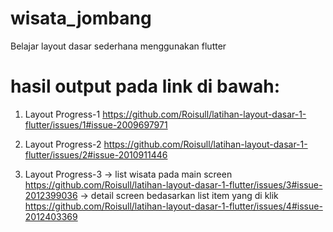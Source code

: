 # wisata_jombang

Belajar layout dasar sederhana menggunakan flutter

# hasil output pada link di bawah:
1. Layout Progress-1
https://github.com/Roisull/latihan-layout-dasar-1-flutter/issues/1#issue-2009697971

2. Layout Progress-2
https://github.com/Roisull/latihan-layout-dasar-1-flutter/issues/2#issue-2010911446

3. Layout Progress-3
-> list wisata pada main screen https://github.com/Roisull/latihan-layout-dasar-1-flutter/issues/3#issue-2012399036
-> detail screen bedasarkan list item yang di klik https://github.com/Roisull/latihan-layout-dasar-1-flutter/issues/4#issue-2012403369
